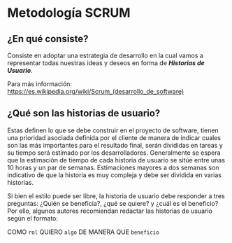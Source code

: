 # Metodología SCRUM

## ¿En qué consiste?

Consiste en adoptar una estrategia de desarrollo en la cual vamos a representar todas nuestras ideas y deseos en forma de ***Historias de Usuario***.

Para más información: https://es.wikipedia.org/wiki/Scrum_(desarrollo_de_software)

## ¿Qué son las historias de usuario?

Estas definen lo que se debe construir en el proyecto de software, tienen una prioridad asociada definida por el cliente de manera de indicar cuales son las más importantes para el resultado final, serán divididas en tareas y su tiempo será estimado por los desarrolladores. Generalmente se espera que la estimación de tiempo de cada historia de usuario se sitúe entre unas 10 horas y un par de semanas. Estimaciones mayores a dos semanas son indicativo de que la historia es muy compleja y debe ser dividida en varias historias.

Si bien el estilo puede ser libre, la historia de usuario debe responder a tres preguntas: ¿Quién se beneficia?, ¿qué se quiere? y ¿cuál es el beneficio? Por ello, algunos autores recomiendan redactar las historias de usuario según el formato:

COMO ```rol``` QUIERO `algo` DE MANERA QUE `beneficio`
